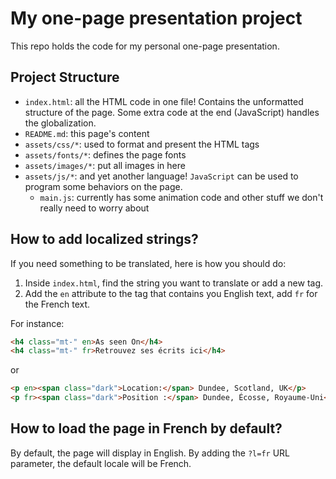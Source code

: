 # My one-page presentation project

This repo holds the code for my personal one-page presentation.

## Project Structure
- `index.html`: all the HTML code in one file! Contains the unformatted structure of the page. Some extra code at the end (JavaScript) handles the globalization.
- `README.md`:  this page's content
- `assets/css/*`: used to format and present the HTML tags
- `assets/fonts/*`: defines the page fonts
- `assets/images/*`: put all images in here
- `assets/js/*`: and yet another language! `JavaScript` can be used to program some behaviors on the page.
	- `main.js`: currently has some animation code and other stuff we don't really need to worry about

## How to add localized strings?
If you need something to be translated, here is how you should do:
1. Inside `index.html`, find the string you want to translate or add a new tag.
2. Add the `en` attribute to the tag that contains you English text, add `fr` for the French text.

For instance:
```html
<h4 class="mt-" en>As seen On</h4>
<h4 class="mt-" fr>Retrouvez ses écrits ici</h4>
```
or
```html
<p en><span class="dark">Location:</span> Dundee, Scotland, UK</p>
<p fr><span class="dark">Position :</span> Dundee, Écosse, Royaume-Uni</p>
```

## How to load the page in French by default?
By default, the page will display in English. By adding the `?l=fr` URL parameter, the default locale will be French.